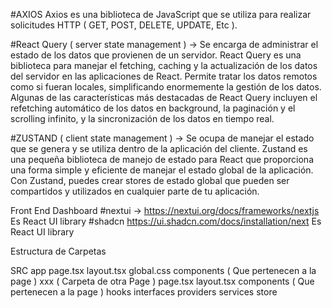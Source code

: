 
#AXIOS
Axios es una biblioteca de JavaScript que se utiliza para realizar solicitudes HTTP ( GET, POST, DELETE, UPDATE, Etc ).

#React Query ( server state management ) -> Se encarga de administrar el estado de los datos que provienen de un servidor.
React Query es una biblioteca para manejar el fetching, caching y la actualización de los datos del servidor en las aplicaciones de React. Permite tratar los datos remotos como si fueran locales, simplificando enormemente la gestión de los datos. Algunas de las características más destacadas de React Query incluyen el refetching automático de los datos en background, la paginación y el scrolling infinito, y la sincronización de los datos en tiempo real.

#ZUSTAND ( client state management ) -> Se ocupa de manejar el estado que se genera y se utiliza dentro de la aplicación del cliente.
Zustand es una pequeña biblioteca de manejo de estado para React que proporciona una forma simple y eficiente de manejar el estado global de la aplicación. Con Zustand, puedes crear stores de estado global que pueden ser compartidos y utilizados en cualquier parte de tu aplicación. 

Front End Dashboard 
#nextui -> https://nextui.org/docs/frameworks/nextjs Es React UI library
#shadcn    https://ui.shadcn.com/docs/installation/next Es React UI library

Estructura de Carpetas

SRC
    app
    page.tsx 
    layout.tsx
    global.css
    components ( Que pertenecen a la page )
    xxx ( Carpeta de otra Page )
        page.tsx 
        layout.tsx 
        components ( Que pertenecen a la page )
    hooks 
    interfaces
    providers
    services
    store

